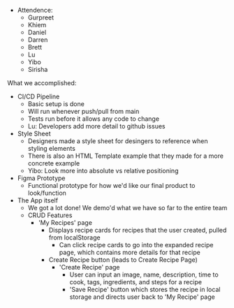 - Attendence:
  - Gurpreet
  - Khiem
  - Daniel
  - Darren
  - Brett
  - Lu
  - Yibo
  - Sirisha

What we accomplished: 

- CI/CD Pipeline
  - Basic setup is done
  - Will run whenever push/pull from main 
  - Tests run before it allows any code to change
  - Lu: Developers add more detail to github issues
- Style Sheet
  - Designers made a style sheet for desingers to reference when styling elements
  - There is also an HTML Template example that they made for a more concrete example
  - Yibo: Look more into absolute vs relative positioning
- Figma Prototype
  - Functional prototype for how we'd like our final product to look/function 
- The App itself
  - We got a lot done! We demo'd what we have so far to the entire team
  - CRUD Features
    - 'My Recipes' page
      - Displays recipe cards for recipes that the user created, pulled from localStorage
        - Can click recipe cards to go into the expanded recipe page, which contains more details for that recipe
      - Create Recipe button (leads to Create Recipe Page)
        - 'Create Recipe' page
          - User can input an image, name, description, time to cook, tags, ingredients, and steps for a recipe
          - 'Save Recipe' button which stores the recipe in local storage and directs user back to 'My Recipe' page
            

